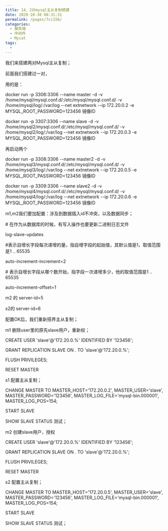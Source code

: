 ```yaml
---
title: 14、2对mysql主从复制搭建
date: 2020-10-30 08:31:31
permalink: /pages/7cc156/
categories:
  - 服务端
  - 中间件
  - Mycat
tags:
  - 
---
```

我们来搭建两对Mysql主从复制；

前面我们搭建过一对，

用的是：

 docker run -p 3306:3306 --name master  -d -v /home/mysql/mysql.conf.d/:/etc/mysql/mysql.conf.d/ -v /home/mysql/log/:/var/log --net extnetwork --ip 172.20.0.2 -e MYSQL_ROOT_PASSWORD=123456 镜像ID 

 docker run -p 3307:3306 --name slave  -d -v /home/mysql2/mysql.conf.d/:/etc/mysql/mysql.conf.d/ -v /home/mysql2/log/:/var/log --net extnetwork --ip 172.20.0.3 -e MYSQL_ROOT_PASSWORD=123456 镜像ID

 

再启动两个

 docker run -p 3308:3306 --name master2  -d -v /home/mysql3/mysql.conf.d/:/etc/mysql/mysql.conf.d/ -v /home/mysql3/log/:/var/log --net extnetwork --ip 172.20.0.5 -e MYSQL_ROOT_PASSWORD=123456 镜像ID 

 

 docker run -p 3309:3306 --name slave2  -d -v /home/mysql4/mysql.conf.d/:/etc/mysql/mysql.conf.d/ -v /home/mysql4/log/:/var/log --net extnetwork --ip 172.20.0.6 -e MYSQL_ROOT_PASSWORD=123456 镜像ID 

 

m1,m2我们要加配置：涉及到数据插入id不冲突，以及数据同步；

\# 在作为从数据库的时候，有写入操作也要更新二进制日志文件

log-slave-updates

\#表示自增长字段每次递增的量，指自增字段的起始值，其默认值是1，取值范围是1 .. 65535

auto-increment-increment=2 

\# 表示自增长字段从哪个数开始，指字段一次递增多少，他的取值范围是1 .. 65535

auto-increment-offset=1

 

m2 的 server-id=5

s2的 server-id=6

 

配置OK后，我们重新搭界主从复制；

 

m1 删除user里的原先slave用户，重新权；

CREATE USER 'slave'@'172.20.0.%' IDENTIFIED BY '123456';

GRANT REPLICATION SLAVE ON *.* TO 'slave'@'172.20.0.%';

FLUSH PRIVILEGES;

 

RESET MASTER

 

s1 配置主从复制；

CHANGE MASTER TO MASTER_HOST='172.20.0.2', MASTER_USER='slave', MASTER_PASSWORD='123456', MASTER_LOG_FILE='mysql-bin.000001', MASTER_LOG_POS=154;

START SLAVE

SHOW SLAVE STATUS 测试；

 

m2 创建slave用户，授权

CREATE USER 'slave'@'172.20.0.%' IDENTIFIED BY '123456';

GRANT REPLICATION SLAVE ON *.* TO 'slave'@'172.20.0.%';

FLUSH PRIVILEGES;

 

 RESET MASTER

 

 

s2 配置主从复制；

CHANGE MASTER TO MASTER_HOST='172.20.0.5', MASTER_USER='slave', MASTER_PASSWORD='123456', MASTER_LOG_FILE='mysql-bin.000001', MASTER_LOG_POS=154;

START SLAVE

SHOW SLAVE STATUS 测试；